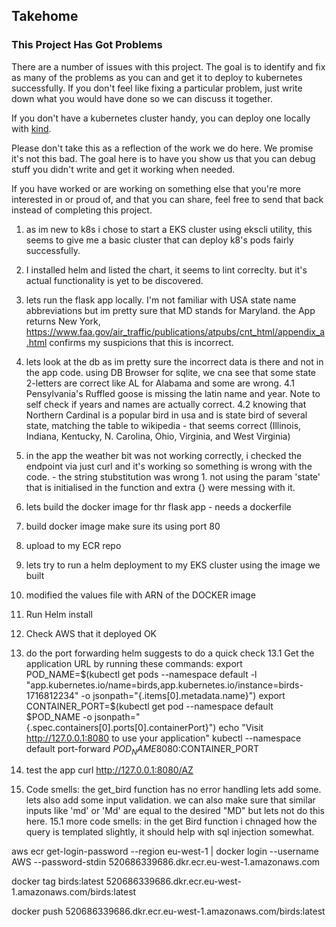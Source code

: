 ## Takehome

### This Project Has Got Problems

There are a number of issues with this project.  The goal is to identify and fix as many of the problems as you can and get it to deploy to kubernetes successfully.  If you don't feel like fixing a particular problem, just write down what you would have done so we can discuss it together.

If you don't have a kubernetes cluster handy, you can deploy one locally with [kind](https://kind.sigs.k8s.io/).

Please don't take this as a reflection of the work we do here.  We promise it's not this bad. The goal here is to have you show us that you can debug stuff you didn't write and get it working when needed.

If you have worked or are working on something else that you're more interested in or proud of, and that you can share, feel free to send that back instead of completing this project.

1. as im new to k8s i chose to start a EKS cluster using ekscli utility, this seems to give me a basic cluster that can deploy k8's pods fairly successfully.
2. I installed helm and listed the chart, it seems to lint correclty. but it's actual functionality is yet to be discovered.
3. lets run the flask app locally. I'm not familiar with USA state name abbreviations but im pretty sure that MD stands for Maryland. the App returns New York, https://www.faa.gov/air_traffic/publications/atpubs/cnt_html/appendix_a.html confirms my suspicions that this is incorrect.
4. lets look at the db as im pretty sure the incorrect data is there and not in the app code. using DB Browser for sqlite, we cna see that some state 2-letters are correct like AL for Alabama and some are wrong.
4.1 Pensylvania's Ruffled goose is missing the latin name and year. Note to self check if years and names are actually correct.
4.2 knowing that Northern Cardinal is a popular bird in usa and is state bird of several state, matching the table to wikipedia - that seems correct (Illinois, Indiana, Kentucky, N. Carolina, Ohio, Virginia, and West Virginia)
5. in the app the weather bit was not working correctly, i checked the endpoint via just curl and it's working so something is wrong with the code. - the string stubstitution was wrong 1. not using the param 'state' that is initialised in the function and extra {} were messing with it.
6. lets build the docker image for thr flask app - needs a dockerfile
7. build docker image make sure its using port 80
8. upload to my ECR repo
9. lets try to run a helm deployment to my EKS cluster using the image we built
10. modified the values file with ARN of the DOCKER image
11. Run Helm install
12. Check AWS that it deployed OK
13. do the port forwarding helm suggests to do a quick check 
13.1 Get the application URL by running these commands:
  export POD_NAME=$(kubectl get pods --namespace default -l "app.kubernetes.io/name=birds,app.kubernetes.io/instance=birds-1716812234" -o jsonpath="{.items[0].metadata.name}")
  export CONTAINER_PORT=$(kubectl get pod --namespace default $POD_NAME -o jsonpath="{.spec.containers[0].ports[0].containerPort}")
  echo "Visit http://127.0.0.1:8080 to use your application"
  kubectl --namespace default port-forward $POD_NAME 8080:$CONTAINER_PORT

14. test the app curl http://127.0.0.1:8080/AZ

15. Code smells: the get_bird function has no error handling lets add some. lets also add some input validation. we can also make sure that similar inputs like 'md' or 'Md' are equal to the desired "MD" but lets not do this here.
15.1 more code smells: in the get Bird function i chnaged how the query is templated slightly, it should help with sql injection somewhat.









aws ecr get-login-password --region eu-west-1 | docker login --username AWS --password-stdin 520686339686.dkr.ecr.eu-west-1.amazonaws.com

docker tag birds:latest 520686339686.dkr.ecr.eu-west-1.amazonaws.com/birds:latest

docker push 520686339686.dkr.ecr.eu-west-1.amazonaws.com/birds:latest

